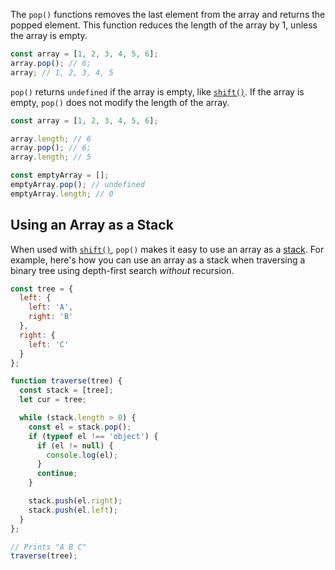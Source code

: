 The `pop()` functions removes the last element from the array and returns the popped element.
This function reduces the length of the array by 1, unless the array is empty.

```javascript
const array = [1, 2, 3, 4, 5, 6];
array.pop(); // 6;
array; // 1, 2, 3, 4, 5
```

`pop()` returns `undefined` if the array is empty, like [`shift()`](/tutorials/fundamentals/shift).
If the array is empty, `pop()` does not modify the length of the array.

```javascript
const array = [1, 2, 3, 4, 5, 6];

array.length; // 6
array.pop(); // 6;
array.length; // 5

const emptyArray = [];
emptyArray.pop(); // undefined
emptyArray.length; // 0
```

## Using an Array as a Stack

When used with [`shift()`](/tutorials/fundamentals/push), `pop()` makes it easy to use an array as a [stack](https://en.wikipedia.org/wiki/Stack_\(abstract_data_type\)).
For example, here's how you can use an array as a stack when traversing a binary tree using depth-first search _without_ recursion.

```javascript
const tree = {
  left: {
    left: 'A',
    right: 'B'
  },
  right: {
    left: 'C'
  }
};

function traverse(tree) {
  const stack = [tree];
  let cur = tree;

  while (stack.length > 0) {
    const el = stack.pop();
    if (typeof el !== 'object') {
      if (el != null) {
        console.log(el);
      }
      continue;
    }

    stack.push(el.right);
    stack.push(el.left);
  }
};

// Prints "A B C"
traverse(tree);
```
